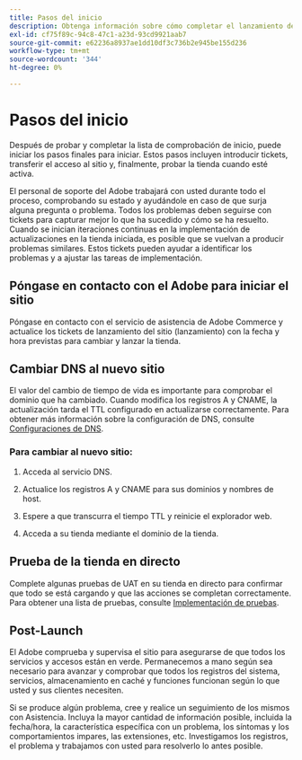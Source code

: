 ```yaml
---
title: Pasos del inicio
description: Obtenga información sobre cómo completar el lanzamiento del sitio.
exl-id: cf75f89c-94c8-47c1-a23d-93cd9921aab7
source-git-commit: e62236a8937ae1dd10df3c736b2e945be155d236
workflow-type: tm+mt
source-wordcount: '344'
ht-degree: 0%

---
```


# Pasos del inicio

Después de probar y completar la lista de comprobación de inicio, puede iniciar los pasos finales para iniciar. Estos pasos incluyen introducir tickets, transferir el acceso al sitio y, finalmente, probar la tienda cuando esté activa.

El personal de soporte del Adobe trabajará con usted durante todo el proceso, comprobando su estado y ayudándole en caso de que surja alguna pregunta o problema. Todos los problemas deben seguirse con tickets para capturar mejor lo que ha sucedido y cómo se ha resuelto. Cuando se inician iteraciones continuas en la implementación de actualizaciones en la tienda iniciada, es posible que se vuelvan a producir problemas similares. Estos tickets pueden ayudar a identificar los problemas y a ajustar las tareas de implementación.

## Póngase en contacto con el Adobe para iniciar el sitio

Póngase en contacto con el servicio de asistencia de Adobe Commerce y actualice los tickets de lanzamiento del sitio (lanzamiento) con la fecha y hora previstas para cambiar y lanzar la tienda.

## Cambiar DNS al nuevo sitio

El valor del cambio de tiempo de vida es importante para comprobar el dominio que ha cambiado. Cuando modifica los registros A y CNAME, la actualización tarda el TTL configurado en actualizarse correctamente. Para obtener más información sobre la configuración de DNS, consulte [Configuraciones de DNS](checklist.md#update-dns-configuration-with-production-settings).

### Para cambiar al nuevo sitio:

1. Acceda al servicio DNS.

1. Actualice los registros A y CNAME para sus dominios y nombres de host.

1. Espere a que transcurra el tiempo TTL y reinicie el explorador web.

1. Acceda a su tienda mediante el dominio de la tienda.

## Prueba de la tienda en directo

Complete algunas pruebas de UAT en su tienda en directo para confirmar que todo se está cargando y que las acciones se completan correctamente. Para obtener una lista de pruebas, consulte [Implementación de pruebas](../test/staging-and-production.md#complete-uat-testing).

## Post-Launch

El Adobe comprueba y supervisa el sitio para asegurarse de que todos los servicios y accesos están en verde. Permanecemos a mano según sea necesario para avanzar y comprobar que todos los registros del sistema, servicios, almacenamiento en caché y funciones funcionan según lo que usted y sus clientes necesiten.

Si se produce algún problema, cree y realice un seguimiento de los mismos con Asistencia. Incluya la mayor cantidad de información posible, incluida la fecha/hora, la característica específica con un problema, los síntomas y los comportamientos impares, las extensiones, etc. Investigamos los registros, el problema y trabajamos con usted para resolverlo lo antes posible.
